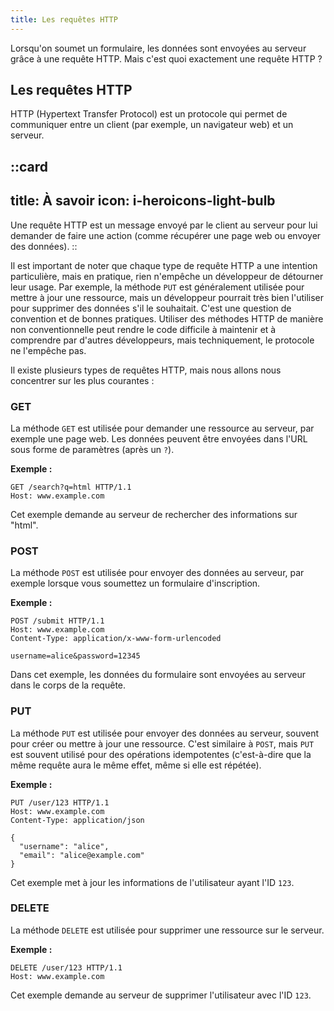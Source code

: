 ```yaml
---
title: Les requêtes HTTP
---
```


Lorsqu'on soumet un formulaire, les données sont envoyées au serveur grâce à une requête HTTP. Mais c'est quoi exactement une requête HTTP ?

## Les requêtes HTTP
HTTP (Hypertext Transfer Protocol) est un protocole qui permet de communiquer entre un client (par exemple, un navigateur web) et un serveur.

::card
---
title: À savoir
icon: i-heroicons-light-bulb
---
Une requête HTTP est un message envoyé par le client au serveur pour lui demander de faire une action (comme récupérer une page web ou envoyer des données).
::

Il est important de noter que chaque type de requête HTTP a une intention particulière, mais en pratique, rien n'empêche un développeur de détourner leur usage. Par exemple, la méthode `PUT` est généralement utilisée pour mettre à jour une ressource, mais un développeur pourrait très bien l'utiliser pour supprimer des données s'il le souhaitait. C'est une question de convention et de bonnes pratiques. Utiliser des méthodes HTTP de manière non conventionnelle peut rendre le code difficile à maintenir et à comprendre par d'autres développeurs, mais techniquement, le protocole ne l'empêche pas.

Il existe plusieurs types de requêtes HTTP, mais nous allons nous concentrer sur les plus courantes :

### GET
La méthode `GET` est utilisée pour demander une ressource au serveur, par exemple une page web. Les données peuvent être envoyées dans l'URL sous forme de paramètres (après un `?`).

**Exemple :**
```http
GET /search?q=html HTTP/1.1
Host: www.example.com
```
Cet exemple demande au serveur de rechercher des informations sur "html".

### POST
La méthode `POST` est utilisée pour envoyer des données au serveur, par exemple lorsque vous soumettez un formulaire d'inscription.

**Exemple :**
```http
POST /submit HTTP/1.1
Host: www.example.com
Content-Type: application/x-www-form-urlencoded

username=alice&password=12345
```
Dans cet exemple, les données du formulaire sont envoyées au serveur dans le corps de la requête.

### PUT
La méthode `PUT` est utilisée pour envoyer des données au serveur, souvent pour créer ou mettre à jour une ressource. C'est similaire à `POST`, mais `PUT` est souvent utilisé pour des opérations idempotentes (c'est-à-dire que la même requête aura le même effet, même si elle est répétée).

**Exemple :**
```http
PUT /user/123 HTTP/1.1
Host: www.example.com
Content-Type: application/json

{
  "username": "alice",
  "email": "alice@example.com"
}
```
Cet exemple met à jour les informations de l'utilisateur ayant l'ID `123`.

### DELETE
La méthode `DELETE` est utilisée pour supprimer une ressource sur le serveur.

**Exemple :**
```http
DELETE /user/123 HTTP/1.1
Host: www.example.com
```
Cet exemple demande au serveur de supprimer l'utilisateur avec l'ID `123`.